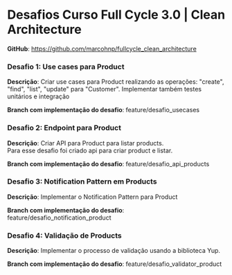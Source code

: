 # Desafios Curso Full Cycle 3.0 | Clean Architecture

**GitHub**: https://github.com/marcohnp/fullcycle_clean_architecture

### Desafio 1: Use cases para Product
**Descrição**: Criar use cases para Product realizando as operações: "create", "find", "list", "update" para "Customer". Implementar também testes unitários e integração  
   
**Branch com implementação do desafio**: feature/desafio_usecases

### Desafio 2: Endpoint para Product
**Descrição**: Criar API para Product para listar products.   
Para esse desafio foi criado api para criar product e listar.
   
**Branch com implementação do desafio**: feature/desafio_api_products

### Desafio 3: Notification Pattern em Products
**Descrição**: Implementar o Notification Pattern para Product
   
**Branch com implementação do desafio**: feature/desafio_notification_product

### Desafio 4: Validação de Products
**Descrição**: Implementar o processo de validação usando a biblioteca Yup.
   
**Branch com implementação do desafio**: feature/desafio_validator_product
